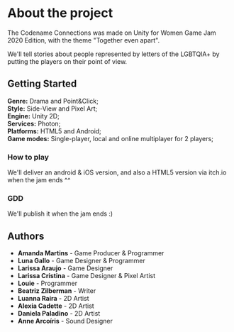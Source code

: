 # About the project

The Codename Connections was made on Unity for Women Game Jam 2020 Edition, with the theme "Together even apart". 

We'll tell stories about people represented by letters of the LGBTQIA+ by putting the players on their point of view.

## Getting Started

**Genre:** Drama and Point&Click;<br>
**Style:** Side-View and Pixel Art;<br>
**Engine:** Unity 2D;<br>
**Services:** Photon;<br>
**Platforms:** HTML5 and Android;<br>
**Game modes:** Single-player, local and online multiplayer for 2 players;

### How to play

We'll deliver an android & iOS version, and also a HTML5 version via itch.io when the jam ends ^^ 

### GDD

We'll publish it when the jam ends :)

## Authors

- **Amanda Martins** - Game Producer & Programmer
- **Luna Gallo** - Game Designer & Programmer
- **Larissa Araujo** - Game Designer
- **Larissa Cristina** - Game Designer & Pixel Artist
- **Louie** - Programmer
- **Beatriz Zilberman** - Writer
- **Luanna Raira** - 2D Artist
- **Alexia Cadette** - 2D Artist
- **Daniela Paladino** - 2D Artist
- **Anne Arcoíris** - Sound Designer
